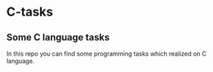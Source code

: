 # C-tasks

## Some C language tasks

In this repo you can find some programming tasks which realized on C language. 
